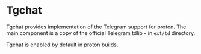 Tgchat
======
Tgchat provides implementation of the Telegram support for proton. The main
component is a copy of the official Telegram tdlib - in `ext/td` directory.

Tgchat is enabled by default in proton builds.
